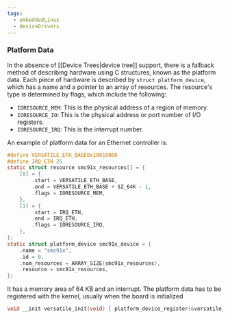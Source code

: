 ```yaml
---
tags:
  - embeddedLinux
  - deviceDrivers
---
```

### Platform Data
In the absence of [[Device Trees|device tree]] support, there is a fallback method of describing hardware using C structures, known as the platform data. Each piece of hardware is described by `struct platform_device`, which has a name and a pointer to an array of resources. The resource's type is determined by flags, which include the following:
- `IORESOURCE_MEM`: This is the physical address of a region of memory.
- `IORESOURCE_IO`: This is the physical address or port number of I/O registers.
- `IORESOURCE_IRQ`: This is the interrupt number.

An example of platform data for an Ethernet controller is:
```c
#define VERSATILE_ETH_BASE0x10010000
#define IRQ_ETH 25
static struct resource smc91x_resources[] = {
	[0] = {
		.start = VERSATILE_ETH_BASE,
		.end = VERSATILE_ETH_BASE + SZ_64K - 1,
		.flags = IORESOURCE_MEM,
	},
	[1] = {
		.start = IRQ_ETH,
		.end = IRQ_ETH,
		.flags = IORESOURCE_IRQ,
	},
};
static struct platform_device smc91x_device = {
	.name = "smc91x",
	.id = 0,
	.num_resources = ARRAY_SIZE(smc91x_resources),
	.resource = smc91x_resources,
};
```

It has a memory area of 64 KB and an interrupt. The platform data has to be registered with the kernel, usually when the board is initialized
```c
void __init versatile_init(void) { platform_device_register(&versatile_flash_device); platform_device_register(&versatile_i2c_device); platform_device_register(&smc91x_device); [...]
```